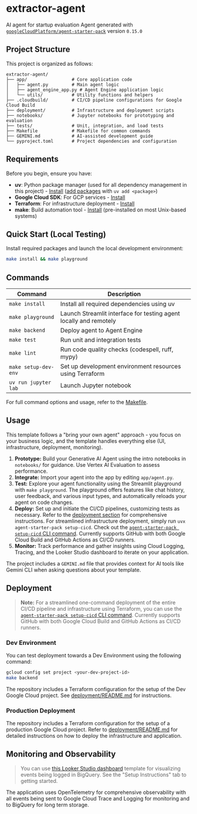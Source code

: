 # extractor-agent

AI agent for startup evaluation
Agent generated with [`googleCloudPlatform/agent-starter-pack`](https://github.com/GoogleCloudPlatform/agent-starter-pack) version `0.15.0`

## Project Structure

This project is organized as follows:

```
extractor-agent/
├── app/                 # Core application code
│   ├── agent.py         # Main agent logic
│   ├── agent_engine_app.py # Agent Engine application logic
│   └── utils/           # Utility functions and helpers
├── .cloudbuild/         # CI/CD pipeline configurations for Google Cloud Build
├── deployment/          # Infrastructure and deployment scripts
├── notebooks/           # Jupyter notebooks for prototyping and evaluation
├── tests/               # Unit, integration, and load tests
├── Makefile             # Makefile for common commands
├── GEMINI.md            # AI-assisted development guide
└── pyproject.toml       # Project dependencies and configuration
```

## Requirements

Before you begin, ensure you have:
- **uv**: Python package manager (used for all dependency management in this project) - [Install](https://docs.astral.sh/uv/getting-started/installation/) ([add packages](https://docs.astral.sh/uv/concepts/dependencies/) with `uv add <package>`)
- **Google Cloud SDK**: For GCP services - [Install](https://cloud.google.com/sdk/docs/install)
- **Terraform**: For infrastructure deployment - [Install](https://developer.hashicorp.com/terraform/downloads)
- **make**: Build automation tool - [Install](https://www.gnu.org/software/make/) (pre-installed on most Unix-based systems)


## Quick Start (Local Testing)

Install required packages and launch the local development environment:

```bash
make install && make playground
```

## Commands

| Command              | Description                                                                                 |
| -------------------- | ------------------------------------------------------------------------------------------- |
| `make install`       | Install all required dependencies using uv                                                  |
| `make playground`    | Launch Streamlit interface for testing agent locally and remotely |
| `make backend`       | Deploy agent to Agent Engine |
| `make test`          | Run unit and integration tests                                                              |
| `make lint`          | Run code quality checks (codespell, ruff, mypy)                                             |
| `make setup-dev-env` | Set up development environment resources using Terraform                         |
| `uv run jupyter lab` | Launch Jupyter notebook                                                                     |

For full command options and usage, refer to the [Makefile](Makefile).


## Usage

This template follows a "bring your own agent" approach - you focus on your business logic, and the template handles everything else (UI, infrastructure, deployment, monitoring).

1. **Prototype:** Build your Generative AI Agent using the intro notebooks in `notebooks/` for guidance. Use Vertex AI Evaluation to assess performance.
2. **Integrate:** Import your agent into the app by editing `app/agent.py`.
3. **Test:** Explore your agent functionality using the Streamlit playground with `make playground`. The playground offers features like chat history, user feedback, and various input types, and automatically reloads your agent on code changes.
4. **Deploy:** Set up and initiate the CI/CD pipelines, customizing tests as necessary. Refer to the [deployment section](#deployment) for comprehensive instructions. For streamlined infrastructure deployment, simply run `uvx agent-starter-pack setup-cicd`. Check out the [`agent-starter-pack setup-cicd` CLI command](https://googlecloudplatform.github.io/agent-starter-pack/cli/setup_cicd.html). Currently supports GitHub with both Google Cloud Build and GitHub Actions as CI/CD runners.
5. **Monitor:** Track performance and gather insights using Cloud Logging, Tracing, and the Looker Studio dashboard to iterate on your application.

The project includes a `GEMINI.md` file that provides context for AI tools like Gemini CLI when asking questions about your template.


## Deployment

> **Note:** For a streamlined one-command deployment of the entire CI/CD pipeline and infrastructure using Terraform, you can use the [`agent-starter-pack setup-cicd` CLI command](https://googlecloudplatform.github.io/agent-starter-pack/cli/setup_cicd.html). Currently supports GitHub with both Google Cloud Build and GitHub Actions as CI/CD runners.

### Dev Environment

You can test deployment towards a Dev Environment using the following command:

```bash
gcloud config set project <your-dev-project-id>
make backend
```


The repository includes a Terraform configuration for the setup of the Dev Google Cloud project.
See [deployment/README.md](deployment/README.md) for instructions.

### Production Deployment

The repository includes a Terraform configuration for the setup of a production Google Cloud project. Refer to [deployment/README.md](deployment/README.md) for detailed instructions on how to deploy the infrastructure and application.


## Monitoring and Observability
> You can use [this Looker Studio dashboard](https://lookerstudio.google.com/reporting/46b35167-b38b-4e44-bd37-701ef4307418/page/tEnnC
) template for visualizing events being logged in BigQuery. See the "Setup Instructions" tab to getting started.

The application uses OpenTelemetry for comprehensive observability with all events being sent to Google Cloud Trace and Logging for monitoring and to BigQuery for long term storage.
